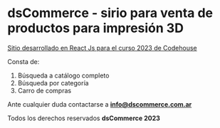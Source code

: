 # dsCommerce - sirio para venta de productos para impresión 3D

[Sitio desarrollado en React Js para el curso 2023 de Codehouse](www.coderhouse.com.ar)

Consta de:
1. Búsqueda a catálogo completo
2. Búsqueda por categoría
3. Carro de compras

Ante cualquier duda contactarse a **info@dscommerce.com.ar**

Todos los derechos reservados
**dsCommerce 2023**



